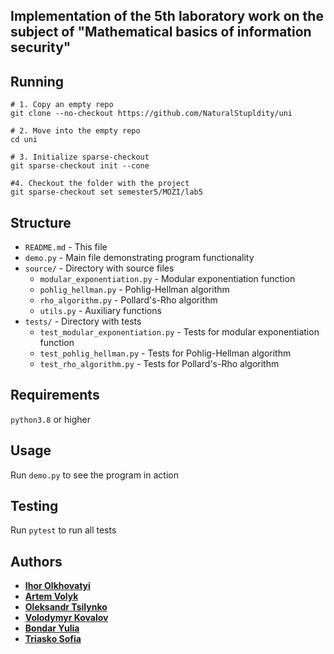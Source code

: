 ## Implementation of the 5th laboratory work on the subject of "Mathematical basics of information security"

## Running

```
# 1. Copy an empty repo
git clone --no-checkout https://github.com/NaturalStupldity/uni

# 2. Move into the empty repo
cd uni

# 3. Initialize sparse-checkout
git sparse-checkout init --cone

#4. Checkout the folder with the project
git sparse-checkout set semester5/MOZI/lab5
```


## Structure

* `README.md` - This file
* `demo.py` - Main file demonstrating program functionality
* `source/` - Directory with source files
  * `modular_exponentiation.py` - Modular exponentiation function
  * `pohlig_hellman.py` - Pohlig-Hellman algorithm
  * `rho_algorithm.py` - Pollard's-Rho algorithm
  * `utils.py` - Auxiliary functions
* `tests/` - Directory with tests
  * `test_modular_exponentiation.py` - Tests for modular exponentiation function
  * `test_pohlig_hellman.py` - Tests for Pohlig-Hellman algorithm
  * `test_rho_algorithm.py` - Tests for Pollard's-Rho algorithm

## Requirements
`python3.8` or higher

## Usage

Run `demo.py` to see the program in action

## Testing

Run `pytest` to run all tests

## Authors

* **[Ihor Olkhovatyi](https://github.com/NaturalStupldity/uni)** 
* **[Artem Volyk](https://github.com/LuckyMan26)**
* **[Oleksandr Tsilynko](https://github.com/Dio-Stesso)**
* **[Volodymyr Kovalov](https://github.com/volodymyrkovalov)**
* **[Bondar Yulia](https://github.com/Bondar-Yulia)**
* **[Triasko Sofia]()**
